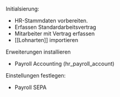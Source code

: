 Initialsierung:
* HR-Stammdaten vorbereiten.
*  Erfassen Standardarbeitsvertrag
* Mitarbeiter mit Vertrag erfassen
* [[Lohnarten]] importieren

Erweiterungen installieren
* Payroll Accounting (hr_payroll_account)

Einstellungen festlegen:
*  Payroll SEPA